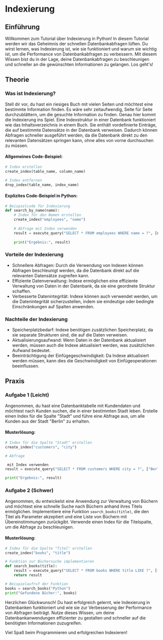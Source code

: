 # Indexierung

## Einführung
Willkommen zum Tutorial über Indexierung in Python! In diesem Tutorial werden wir das Geheimnis der schnellen Datenbankabfragen lüften. Du wirst lernen, was Indexierung ist, wie sie funktioniert und warum sie wichtig ist, um die Performance von Datenbankabfragen zu verbessern. Mit diesem Wissen bist du in der Lage, deine Datenbankabfragen zu beschleunigen und schneller an die gewünschten Informationen zu gelangen. Los geht's!

## Theorie
### Was ist Indexierung?
Stell dir vor, du hast ein riesiges Buch mit vielen Seiten und möchtest eine bestimmte Information finden. Es wäre sehr zeitaufwendig, Seite für Seite durchzublättern, um die gesuchte Information zu finden. Genau hier kommt die Indexierung ins Spiel. Eine Indexstruktur in einer Datenbank funktioniert wie das Inhaltsverzeichnis in einem Buch. Sie enthält vordefinierte Einträge, die auf bestimmte Datensätze in der Datenbank verweisen. Dadurch können Abfragen schneller ausgeführt werden, da die Datenbank direkt zu den relevanten Datensätzen springen kann, ohne alles von vorne durchsuchen zu müssen.

#### Allgemeines Code-Beispiel:
```python
# Index erstellen
create_index(table_name, column_name)

# Index entfernen
drop_index(table_name, index_name)
```

#### Explizites Code-Beispiel in Python:
```python
# Beispielcode für Indexierung
def search_by_name(name):
    # Index für den Namen erstellen
    create_index("employees", "name")
    
    # Abfrage mit Index verwenden
    result = execute_query("SELECT * FROM employees WHERE name = ?", [name])
    
    print("Ergebnis:", result)
```

### Vorteile der Indexierung
- Schnellere Abfragen: Durch die Verwendung von Indexen können Abfragen beschleunigt werden, da die Datenbank direkt auf die relevanten Datensätze zugreifen kann.
- Effiziente Datenverwaltung: Indexe ermöglichen eine effiziente Verwaltung von Daten in der Datenbank, da sie eine geordnete Struktur schaffen.
- Verbesserte Datenintegrität: Indexe können auch verwendet werden, um die Datenintegrität sicherzustellen, indem sie eindeutige oder bedingte Einschränkungen auf Spalten anwenden.

### Nachteile der Indexierung
- Speicherplatzbedarf: Indexe benötigen zusätzlichen Speicherplatz, da sie separate Strukturen sind, die auf die Daten verweisen.
- Aktualisierungsaufwand: Wenn Daten in der Datenbank aktualisiert werden, müssen auch die Indexe aktualisiert werden, was zusätzlichen Aufwand bedeutet.
- Beeinträchtigung der Einfügegeschwindigkeit: Da Indexe aktualisiert werden müssen, kann dies die Geschwindigkeit von Einfügeoperationen beeinflussen.

## Praxis
### Aufgabe 1 (Leicht)
Angenommen, du hast eine Datenbanktabelle mit Kundendaten und möchtest nach Kunden suchen, die in einer bestimmten Stadt leben. Erstelle einen Index für die Spalte "Stadt" und führe eine Abfrage aus, um alle Kunden aus der Stadt "Berlin" zu erhalten.

#### Musterlösung:
```python
# Index für die Spalte "Stadt" erstellen
create_index("customers", "city")

# Abfrage

 mit Index verwenden
result = execute_query("SELECT * FROM customers WHERE city = ?", ["Berlin"])

print("Ergebnis:", result)
```

### Aufgabe 2 (Schwer)
Angenommen, du entwickelst eine Anwendung zur Verwaltung von Büchern und möchtest eine schnelle Suche nach Büchern anhand ihres Titels ermöglichen. Implementiere eine Funktion `search_books(title)`, die den Titel als Parameter akzeptiert und eine Liste von Büchern mit Übereinstimmungen zurückgibt. Verwende einen Index für die Titelspalte, um die Abfrage zu beschleunigen.

#### Musterlösung:
```python
# Index für die Spalte "Titel" erstellen
create_index("books", "title")

# Funktion zur Büchersuche implementieren
def search_books(title):
    result = execute_query("SELECT * FROM books WHERE title LIKE ?", [f"%{title}%"])
    return result

# Beispielaufruf der Funktion
books = search_books("Python")
print("Gefundene Bücher:", books)
```

Herzlichen Glückwunsch! Du hast erfolgreich gelernt, wie Indexierung in Datenbanken funktioniert und wie sie zur Verbesserung der Performance von Abfragen beiträgt. Nutze dieses Wissen, um deine Datenbankanwendungen effizienter zu gestalten und schneller auf die benötigten Informationen zuzugreifen.

Viel Spaß beim Programmieren und erfolgreichen Indexieren!